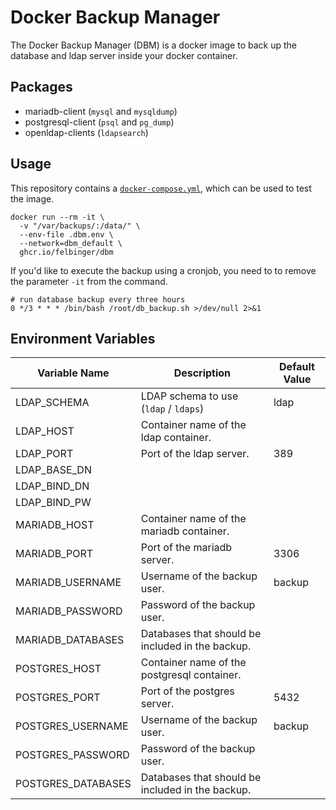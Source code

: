 # Docker Backup Manager

The Docker Backup Manager (DBM) is a docker image to back up the database and ldap server inside your docker container.

## Packages
* mariadb-client (`mysql` and `mysqldump`)
* postgresql-client (`psql` and `pg_dump`)
* openldap-clients (`ldapsearch`)

## Usage
This repository contains a [`docker-compose.yml`](./docker-compose.yml), which can be used to test the image.
```shell
docker run --rm -it \
  -v "/var/backups/:/data/" \
  --env-file .dbm.env \
  --network=dbm_default \
  ghcr.io/felbinger/dbm
```

If you'd like to execute the backup using a cronjob, you need to to remove the parameter `-it` from the command.
```shell
# run database backup every three hours
0 */3 * * * /bin/bash /root/db_backup.sh >/dev/null 2>&1
```

## Environment Variables
|      Variable Name     |                    Description                   | Default Value |
|------------------------|--------------------------------------------------|---------------|
| LDAP_SCHEMA            | LDAP schema to use (`ldap` / `ldaps`)            | ldap          |
| LDAP_HOST              | Container name of the ldap container.            |               |
| LDAP_PORT              | Port of the ldap server.                         | 389           |
| LDAP_BASE_DN           |                                                  |               |
| LDAP_BIND_DN           |                                                  |               |
| LDAP_BIND_PW           |                                                  |               |
| MARIADB_HOST           | Container name of the mariadb container.         |               |
| MARIADB_PORT           | Port of the mariadb server.                      | 3306          |
| MARIADB_USERNAME       | Username of the backup user.                     | backup        |
| MARIADB_PASSWORD       | Password of the backup user.                     |               |
| MARIADB_DATABASES      | Databases that should be included in the backup. |               |
| POSTGRES_HOST          | Container name of the postgresql container.      |               |
| POSTGRES_PORT          | Port of the postgres server.                     | 5432          |
| POSTGRES_USERNAME      | Username of the backup user.                     | backup        |
| POSTGRES_PASSWORD      | Password of the backup user.                     |               |
| POSTGRES_DATABASES     | Databases that should be included in the backup. |               |
